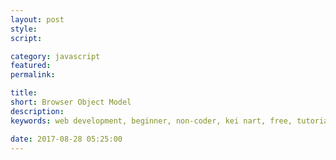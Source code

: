 ```yaml
---
layout: post
style:
script:

category: javascript
featured:
permalink:

title:
short: Browser Object Model
description:
keywords: web development, beginner, non-coder, kei nart, free, tutorial, coding, programming, code nart, javascript, function, scope, type

date: 2017-08-28 05:25:00
---
```

